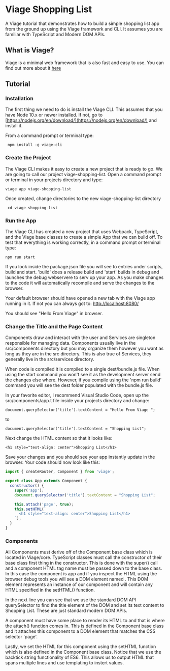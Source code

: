 # Viage Shopping List
A Viage tutorial that demonstrates how to build a simple shopping list app from the ground up using the Viage framework and CLI. It assumes you are familiar with TypeScript and Modern DOM APIs.

## What is Viage?
Viage is a minimal web framework that is also fast and easy to use. You can find out more about it [here](https://github.com/schlotg/viage)

## Tutorial

### Installation
The first thing we need to do is install the Viage CLI. This assumes that you have Node 10.x or newer installed. If not, go to 
[https://nodejs.org/en/download/](https://nodejs.org/en/download/) and install it.

From a command prompt or terminal type:

``` npm install -g viage-cli```


### Create the Project
The Viage CLI makes it easy to create a new project that is ready to go. We are going to call our project viage-shopping-list. Open a command prompt or terminal in your projects directory and type:

``` viage app viage-shopping-list ```

Once created, change directories to the new viage-shopping-list directory

``` cd viage-shopping-list```

### Run the App
The Viage CLI has created a new project that uses Webpack, TypeScript, and the Viage base classes to create a simple App that we can build off. To test that everything is working correctly, in a command prompt or terminal type:

```npm run start```

If you look inside the package.json file you will see to entries under scripts, build and start. 'build' does a release build and 'start' builds in debug and launches the debug webservere to serv up your app. As you make changes to the code it will automatically recompile and serve the changes to the browser.

Your default browser should have opened a new tab with the Viage app running in it. If not you can always got to: [http://localhost:8080/](http://localhost:8080/)

You should see "Hello From Viage" in browser.

### Change the Title and the Page Content
Components draw and interact with the user and Services are singleton responsible for managing data. Components usually live in the src/components directory but you may organize them however you want as long as they are in the src directory. This is also true of Services, they generally live in the src/services directory.

When code is compiled it is compiled to a single dest/bundle.js file. When using the start command you won't see it as the development server send the changes else where. However, if you compile using the 'npm run build' command you will see the dest folder populated with the bundle.js file.

In your favorite editor, I recommend Visual Studio Code, open up the src/components/app.t file inside your projects directory and change:

```document.querySelector('title').textContent = "Hello From Viage ";```
    
to
    
```document.querySelector('title').textContent = "Shopping List";```
    
Next change the HTML content so that it looks like:

``` <h1 style="text-align: center">Shopping List</h1> ```

Save your changes and you should see your app instantly update in the browser. Your code should now look like this:

```Javascript
import { createRouter, Component } from 'viage';

export class App extends Component {
  constructor() {
    super('app');
    document.querySelector('title').textContent = "Shopping List";

    this.attach('page', true);
    this.setHTML(`
      <h1 style="text-align: center">Shopping List</h1>
    `);
  }
}
```

### Components
All Components must derive off of the Component base class which is located in Viage/core. TypeScript classes must call the constructor of their base class first thing in the constructor. This is done with the super() call and a component HTML tag name must be passed down to the base class. In this case the component is app and if you inspect the HTML using the browser debug tools you will see a DOM element named <app>. This DOM element represents an instance of our component and will contain any HTML specified in the setHTML() function.
  
In the next line you can see that we use the standard DOM API querySelector to find the title element of the DOM and set its text content to Shopping List. These are just standard modern DOM APIs.

A component must have some place to render its HTML to and that is where the attach() function comes in. This is defined in the Component base class and it attaches this component to a DOM element that matches the CSS selector 'page'.

Lastly, we set the HTML for this component using the setHTML function which is also defined in the Component base class. Notice that we use the backtick string functionality of ES6. This allows us to output HTML that spans multiple lines and use templating to instert values.




